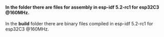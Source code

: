 #### In the folder there are files for assembly in esp-idf 5.2-rc1 for esp32C3 @160MHz.<br>
In the **build** folder there are binary files compiled in esp-idf 5.2-rc1 for esp32C3 @160MHz.<br>
